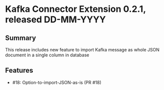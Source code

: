 # Kafka Connector Extension 0.2.1, released DD-MM-YYYY

## Summary

This release includes new feature to import Kafka message
as whole JSON document in a single column in database

## Features

* #18: Option-to-import-JSON-as-is (PR #18)

